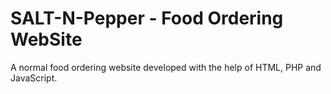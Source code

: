 # SALT-N-Pepper - Food Ordering WebSite
A normal food ordering website developed with the help of HTML, PHP and JavaScript.
